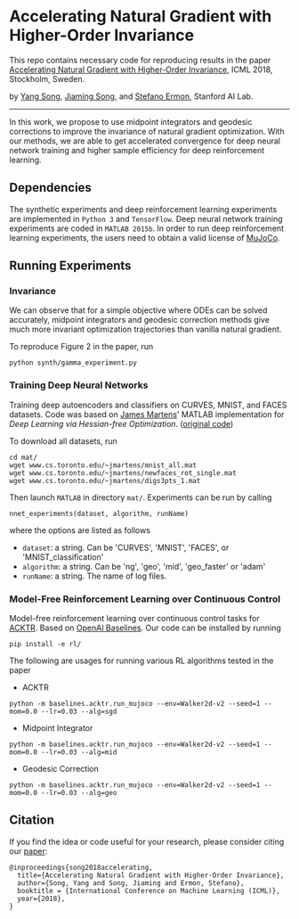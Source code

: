 
# Accelerating Natural Gradient with Higher-Order Invariance

This repo contains necessary code for reproducing results in the paper [Accelerating Natural Gradient with Higher-Order Invariance](https://arxiv.org/pdf/1803.01273.pdf), ICML 2018, Stockholm, Sweden.

by [Yang Song](http://yang-song.github.io/), [Jiaming Song](http://tsong.me/), and [Stefano Ermon](https://cs.stanford.edu/~ermon/), Stanford AI Lab.

---

In this work, we propose to use midpoint integrators and geodesic corrections to improve the invariance of natural gradient optimization. With our methods, we are able to get accelerated convergence for deep neural network training and higher sample efficiency for deep reinforcement learning.

## Dependencies

The synthetic experiments and deep reinforcement learning experiments are implemented in `Python 3` and `TensorFlow`. Deep neural network training experiments are coded in `MATLAB 2015b`. In order to run deep reinforcement learning experiments, the users need to obtain a valid license of [MuJoCo](http://www.mujoco.org/). 


## Running Experiments

### Invariance
We can observe that for a simple objective where ODEs can be solved accurately, midpoint integrators and geodesic correction methods give much more invariant optimization trajectories than vanilla natural gradient.

To reproduce Figure 2 in the paper, run

```
python synth/gamma_experiment.py
```

### Training Deep Neural Networks
Training deep autoencoders and classifiers on CURVES, MNIST, and FACES datasets. Code was based on [James Martens](http://www.cs.toronto.edu/~jmartens/index.html)' MATLAB implementation for _Deep Learning via Hessian-free Optimization_. ([original code](http://www.cs.toronto.edu/~jmartens/docs/HFDemo.zip))

To download all datasets, run

```
cd mat/
wget www.cs.toronto.edu/~jmartens/mnist_all.mat
wget www.cs.toronto.edu/~jmartens/newfaces_rot_single.mat
wget www.cs.toronto.edu/~jmartens/digs3pts_1.mat
```
Then launch `MATLAB` in directory `mat/`. Experiments can be run by calling

```
nnet_experiments(dataset, algorithm, runName)
```
where the options are listed as follows

* `dataset`: a string. Can be 'CURVES', 'MNIST', 'FACES', or 'MNIST_classification'
* `algorithm`: a string. Can be 'ng', 'geo', 'mid', 'geo_faster' or 'adam'
* `runName`: a string. The name of log files.

### Model-Free Reinforcement Learning over Continuous Control

Model-free reinforcement learning over continuous control tasks for [ACKTR](https://arxiv.org/abs/1708.05144). Based on [OpenAI Baselines](https://github.com/openai/baselines). Our code can be installed by running

```
pip install -e rl/
```

The following are usages for running various RL algorithms tested in the paper

* ACKTR

```
python -m baselines.acktr.run_mujoco --env=Walker2d-v2 --seed=1 --mom=0.0 --lr=0.03 --alg=sgd
```

* Midpoint Integrator

```
python -m baselines.acktr.run_mujoco --env=Walker2d-v2 --seed=1 --mom=0.0 --lr=0.03 --alg=mid
```

* Geodesic Correction

```
python -m baselines.acktr.run_mujoco --env=Walker2d-v2 --seed=1 --mom=0.0 --lr=0.03 --alg=geo
```

## Citation
If you find the idea or code useful for your research, please consider citing our [paper](https://arxiv.org/pdf/1803.01273.pdf):

```
@inproceedings{song2018accelerating,
  title={Accelerating Natural Gradient with Higher-Order Invariance},
  author={Song, Yang and Song, Jiaming and Ermon, Stefano},
  booktitle = {International Conference on Machine Learning (ICML)},
  year={2018},
}
```
